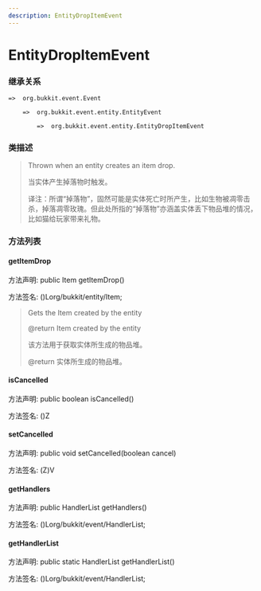 ```yaml
---
description: EntityDropItemEvent
---
```


# EntityDropItemEvent

### 继承关系

    =>  org.bukkit.event.Event

        =>  org.bukkit.event.entity.EntityEvent

            =>  org.bukkit.event.entity.EntityDropItemEvent

### 类描述

> Thrown when an entity creates an item drop.
>
>
> 
> 当实体产生掉落物时触发。
>
>
> 
> 译注：所谓“掉落物”，固然可能是实体死亡时所产生，比如生物被凋零击杀，掉落凋零玫瑰。但此处所指的“掉落物”亦涵盖实体丢下物品堆的情况，比如猫给玩家带来礼物。

### 方法列表

#### getItemDrop

方法声明: public Item getItemDrop()

方法签名: ()Lorg/bukkit/entity/Item;

> Gets the Item created by the entity
>
> @return Item created by the entity
>
>
> 
> 该方法用于获取实体所生成的物品堆。
>
> @return 实体所生成的物品堆。

#### isCancelled

方法声明: public boolean isCancelled()

方法签名: ()Z

#### setCancelled

方法声明: public void setCancelled(boolean cancel)

方法签名: (Z)V

#### getHandlers

方法声明: public HandlerList getHandlers()

方法签名: ()Lorg/bukkit/event/HandlerList;

#### getHandlerList

方法声明: public static HandlerList getHandlerList()

方法签名: ()Lorg/bukkit/event/HandlerList;